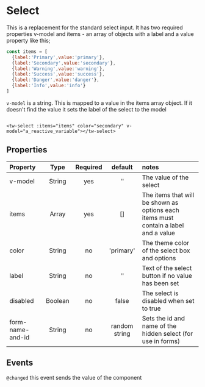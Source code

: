 # Select

This is a replacement for the standard select input. It has two required properties v-model and items - an array of objects
with a label and a value property like this;
```javascript
const items = [
  {label:'Primary',value:'primary'},
  {label:'Secondary',value:'secondary'},
  {label:'Warning',value:'warning'},
  {label:'Success',value:'success'},
  {label:'Danger',value:'danger'},
  {label:'Info',value:'info'}
]
```

`v-model` is a string. This is mapped to a value in the items array object. If it doesn't find the value it sets
the label of the select to the model

```vue

<tw-select :items="items" color="secondary" v-model="a_reactive_variable"></tw-select>

```
## Properties

| Property         |  Type   | Required |    default    | notes                                                                               |
|:-----------------|:-------:|:--------:|:-------------:|:------------------------------------------------------------------------------------|
| v-model          | String  |   yes    |      ''       | The value of the select                                                             |
| items            |  Array  |   yes    |      []       | The items that will be shown as options each items must contain a label and a value |
| color            | String  |    no    |   'primary'   | The theme color of the select box and options                                       |
| label            | String  |    no    |      ''       | Text of the select button if no value has been set                                  |
| disabled         | Boolean |    no    |     false     | The select is disabled when set to true                                             |
| form-name-and-id | String  |    no    | random string | Sets the id and name of the hidden select (for use in forms)                        |

## Events

```@changed``` this event sends the value of the component
